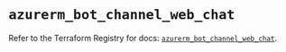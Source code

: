 # `azurerm_bot_channel_web_chat`

Refer to the Terraform Registry for docs: [`azurerm_bot_channel_web_chat`](https://registry.terraform.io/providers/hashicorp/azurerm/4.33.0/docs/resources/bot_channel_web_chat).
